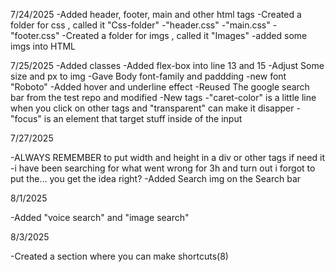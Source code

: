 7/24/2025
-Added header, footer, main and other html tags
-Created a folder for css , called it "Css-folder"
    -"header.css"
    -"main.css"
    -"footer.css"
-Created a folder for imgs , called it "Images"
    -added some imgs into HTML

7/25/2025
-Added classes 
-Added flex-box into line 13 and 15
-Adjust Some size and px to img 
-Gave Body font-family and paddding
    -new font "Roboto"
-Added hover and underline effect 
-Reused The google search bar from the test repo and modified 
-New tags
    -"caret-color" is a little line when you click on other tags and "transparent" can make it disapper
    -"focus" is an element that target stuff inside of the input

7/27/2025

-ALWAYS REMEMBER to put width and height in a div or other tags if need it
    -i have been searching for what went wrong for 3h and turn out i forgot to put the... you get the idea right?
-Added Search img on the Search bar

8/1/2025

-Added "voice search" and "image search"

8/3/2025

-Created a section where you can make shortcuts(8)

